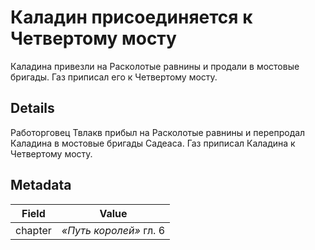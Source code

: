 # Каладин присоединяется к Четвертому мосту
Каладина привезли на Расколотые равнины и продали в мостовые бригады. Газ приписал его к Четвертому мосту.

## Details
Работорговец Твлакв прибыл на Расколотые равнины и перепродал Каладина в мостовые бригады Садеаса. Газ приписал Каладина к Четвертому мосту.

## Metadata
| Field | Value |
| ----- | ----- |
| chapter | *«Путь королей»* гл. 6 |
